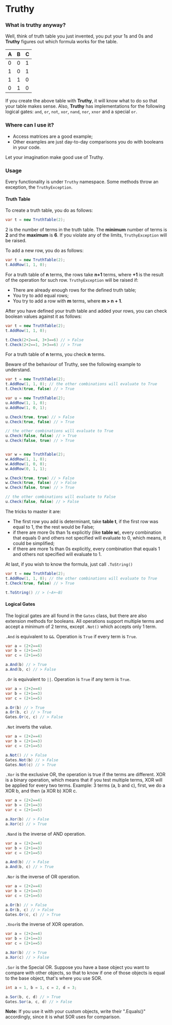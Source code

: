 # Truthy

### What is truthy anyway?

Well, think of truth table you just invented, you put your 1s and 0s and **Truthy** figures out which formula works
for the table.

| A   | B   | C   |
|-----|-----|-----|
| 0   | 0   | 1   |
| 1   | 0   | 1   |
| 1   | 1   | 0   |
| 0   | 1   | 0   |

If you create the above table with **Truthy**, it will know what to do so that your table makes sense.
Also, **Truthy** has implementations for the following logical gates: `and`, `or`, `not`,
`xor`, `nand`, `nor`, `xnor` and a special `or`.

### Where can I use it?

- Access matrices are a good example;
- Other examples are just day-to-day comparisons you do with booleans in your code.

Let your imagination make good use of Truthy.

### Usage

Every functionality is under `Truthy` namespace. Some methods throw an exception, the `TruthyException`.

#### Truth Table

To create a truth table, you do as follows:

```csharp
var t = new TruthTable(2);
```

2 is the number of terms in the truth table. The **minimum** number of terms is **2** and the **maximum** is **6**.
If you violate any of the limits, `TruthyException` will be raised.

To add a new row, you do as follows:

```csharp
var t = new TruthTable(2);
t.AddRow(1, 1, 0);
```

For a truth table of **n** terms, the rows take **n+1** terms, where **+1** is the result of the operation for such row.
`TruthyException` will be raised if:

- There are already enough rows for the defined truth table;
- You try to add equal rows;
- You try to add a row with **m** terms, where **m > n + 1**.

After you have defined your truth table and added your rows, you can check boolean values against it as follows:

```csharp
var t = new TruthTable(2);
t.AddRow(1, 1, 0);

t.Check(2+2==4, 3+3==6) // > False
t.Check(2+2==1, 3+3==6) // > True
```
For a truth table of **n** terms, you check **n** terms.

Beware of the behaviour of Truthy, see the following example to understand.

```csharp
var t = new TruthTable(2);
t.AddRow(1, 1, 0); // the other combinations will evaluate to True
t.Check(true, false) // > True

var u = new TruthTable(2);
u.AddRow(1, 1, 0);
u.AddRow(1, 0, 1);

u.Check(true, true) // > False
u.Check(true, false) // > True

// the other combinations will evaluate to True
u.Check(false, false) // > True
u.Check(false, true) // > True


var w = new TruthTable(2);
w.AddRow(1, 1, 0);
w.AddRow(1, 0, 0);
w.AddRow(0, 1, 1);

w.Check(true, true) // > False
w.Check(true, false) // > False
w.Check(false, true) // > True

// the other combinations will evaluate to False
u.Check(false, false) // > False
```

The tricks to master it are:
- The first row you add is determinant, take **table t**, if the first row was equal to 1, the the rest would be False;
- if there are more 0s than 1s explicitly (like **table w**), every combination that equals 0 and others not specified will evaluate to 0, which means, it could be simplified;
- if there are more 1s than 0s explicitly, every combination that equals 1 and others not specified will evaluate to 1.

At last, if you wish to know the formula, just call `.ToString()`

```csharp
var t = new TruthTable(2);
t.AddRow(1, 1, 0); // the other combinations will evaluate to True
t.Check(true, false) // > True

t.ToString() // > (~A+~B)
```

#### Logical Gates

The logical gates are all found in the `Gates` class, but there are also extension methods for booleans.
All operations support multiple terms and accept a minimum of 2 terms, except `.Not()` which accepts only 1 term.

`.And` is equivalent to `&&`. Operation is `True` if every term is `True`.

```csharp
var a = (2+2==4)
var b = (2+1==3)
var c = (2+1==5)

a.And(b) // > True
a.And(b, c) // > False
```

`.Or` is equivalent to `||`. Operation is `True` if any term is `True`.

```csharp
var a = (2+2==4)
var b = (2+1==3)
var c = (2+1==5)

a.Or(b) // > True
a.Or(b, c) // > True
Gates.Or(c, c) // > False
```

`.Not` inverts the value.

```csharp
var a = (2+2==4)
var b = (2+1==3)
var c = (2+1==5)

a.Not() // > False
Gates.Not(b) // > False
Gates.Not(c) // > True
```

`.Xor` is the exclusive OR, the operation is true if the terms are different. XOR is a binary operation,
which means that if you test multiple terms, XOR will be applied for every two terms.
Example: 3 terms (a, b and c), first, we do a XOR b, and then (a XOR b) XOR c.

```csharp
var a = (2+2==4)
var b = (2+1==3)
var c = (2+1==5)

a.Xor(b) // > False
a.Xor(c) // > True
```

`.Nand` is the inverse of AND operation.

```csharp
var a = (2+2==4)
var b = (2+1==3)
var c = (2+1==5)

a.And(b) // > False
a.And(b, c) // > True
```

`.Nor` is the inverse of OR operation.

```csharp
var a = (2+2==4)
var b = (2+1==3)
var c = (2+1==5)

a.Or(b) // > False
a.Or(b, c) // > False
Gates.Or(c, c) // > True
```

`.Xnor`is the inverse of XOR operation.

```csharp
var a = (2+2==4)
var b = (2+1==3)
var c = (2+1==5)

a.Xor(b) // > True
a.Xor(c) // > False
```

`.Sor` is the Special OR. Suppose you have a base object you want to compare with other objects, so that to know
if one of those objects is equal to the base object, that's where you use SOR.

```csharp
int a = 1, b = 1, c = 2, d = 3;

a.Sor(b, c, d) // > True
Gates.Sor(a, c, d) // > False
```

**Note:** If you use it with your custom objects, write their ".Equals()" accordingly, since
it is what SOR uses for comparison.
